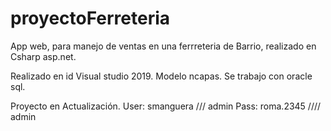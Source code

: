 # proyectoFerreteria
App web, para manejo de ventas en una ferrreteria de Barrio, realizado en Csharp asp.net.

Realizado en id Visual studio 2019.
Modelo ncapas.
Se trabajo con oracle sql.

Proyecto en Actualización.
User: smanguera /// admin
Pass: roma.2345 //// admin
